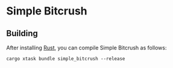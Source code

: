 # Simple Bitcrush

## Building

After installing [Rust](https://rustup.rs/), you can compile Simple Bitcrush as follows:

```shell
cargo xtask bundle simple_bitcrush --release
```

